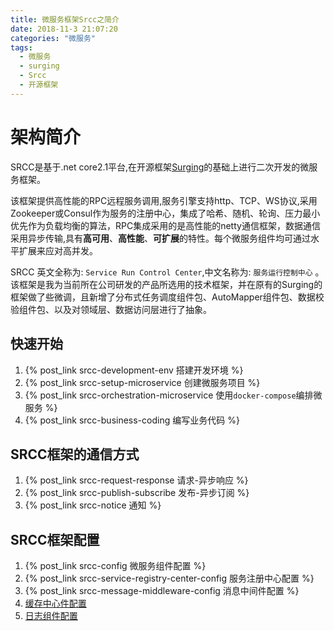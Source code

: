 ```yaml
---
title: 微服务框架Srcc之简介
date: 2018-11-3 21:07:20
categories: "微服务"
tags:
  - 微服务
  - surging
  - Srcc
  - 开源框架
---
```



# 架构简介
SRCC是基于.net core2.1平台,在开源框架[Surging](https://github.com/dotnetcore/surging)的基础上进行二次开发的微服务框架。

该框架提供高性能的RPC远程服务调用,服务引擎支持http、TCP、WS协议,采用Zookeeper或Consul作为服务的注册中心，集成了哈希、随机、轮询、压力最小优先作为负载均衡的算法，RPC集成采用的是高性能的netty通信框架，数据通信采用异步传输,具有**高可用**、**高性能**、**可扩展**的特性。每个微服务组件均可通过水平扩展来应对高并发。

SRCC 英文全称为: `Service Run Control Center`,中文名称为: `服务运行控制中心` 。 该框架是我为当前所在公司研发的产品所选用的技术框架，并在原有的Surging的框架做了些微调，且新增了分布式任务调度组件包、AutoMapper组件包、数据校验组件包、以及对领域层、数据访问层进行了抽象。

## 快速开始
1. {% post_link srcc-development-env 搭建开发环境 %}
2. {% post_link srcc-setup-microservice 创建微服务项目 %}  
3. {% post_link srcc-orchestration-microservice 使用`docker-compose`编排微服务 %}
4. {% post_link srcc-business-coding 编写业务代码 %} 

## SRCC框架的通信方式
1. {% post_link srcc-request-response 请求-异步响应 %}
2. {% post_link srcc-publish-subscribe 发布-异步订阅 %} 
3. {% post_link srcc-notice 通知 %} 

## SRCC框架配置
1. {% post_link srcc-config 微服务组件配置 %}
2. {% post_link srcc-service-registry-center-config 服务注册中心配置 %}
3. {% post_link srcc-message-middleware-config 消息中间件配置 %}
4. [缓存中心件配置](#)
5. [日志组件配置](#)